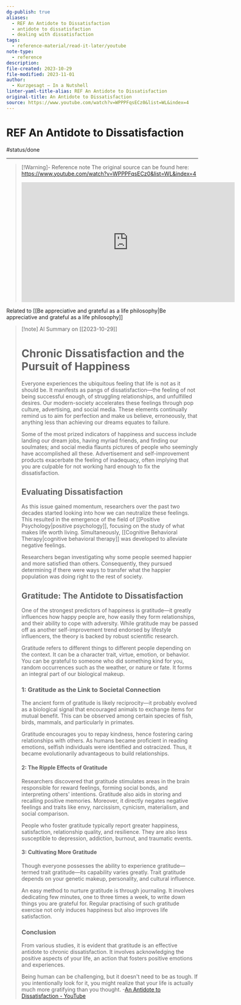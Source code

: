 ```yaml
---
dg-publish: true
aliases:
  - REF An Antidote to Dissatisfaction
  - antidote to dissatisfaction
  - dealing with dissatisfaction
tags:
  - reference-material/read-it-later/youtube
note-type:
  - reference
description: 
file-created: 2023-10-29
file-modified: 2023-11-01
author:
  - Kurzgesagt – In a Nutshell
linter-yaml-title-alias: REF An Antidote to Dissatisfaction
original-title: An Antidote to Dissatisfaction
source: https://www.youtube.com/watch?v=WPPPFqsECz0&list=WL&index=4
---
```


# REF An Antidote to Dissatisfaction

#status/done 

---

> [!Warning]- Reference note
> The original source can be found here:
> https://www.youtube.com/watch?v=WPPPFqsECz0&list=WL&index=4
> <iframe width="560" height="315" src="https://www.youtube.com/embed/" title="YouTube video player" frameborder="0" allow="accelerometer; autoplay; clipboard-write; encrypted-media; gyroscope; picture-in-picture" allowfullscreen></iframe>

Related to [[Be appreciative and grateful as a life philosophy|Be appreciative and grateful as a life philosophy]]

> [!note] AI Summary on [[2023-10-29]]
> # Chronic Dissatisfaction and the Pursuit of Happiness
> Everyone experiences the ubiquitous feeling that life is not as it should be. It manifests as pangs of dissatisfaction—the feeling of not being successful enough, of struggling relationships, and unfulfilled desires. Our modern-society accelerates these feelings through pop culture, advertising, and social media. These elements continually remind us to aim for perfection and make us believe, erroneously, that anything less than achieving our dreams equates to failure.
>
> Some of the most prized indicators of happiness and success include landing our dream jobs, having myriad friends, and finding our soulmates; and social media flaunts pictures of people who seemingly have accomplished all these. Advertisement and self-improvement products exacerbate the feeling of inadequacy, often implying that you are culpable for not working hard enough to fix the dissatisfaction.
>
> ## Evaluating Dissatisfaction
> As this issue gained momentum, researchers over the past two decades started looking into how we can neutralize these feelings. This resulted in the emergence of the field of [[Positive Psychology|positive psychology]], focusing on the study of what makes life worth living. Simultaneously, [[Cognitive Behavioral Therapy|cognitive behavioral therapy]] was developed to alleviate negative feelings.
>
> Researchers began investigating why some people seemed happier and more satisfied than others. Consequently, they pursued determining if there were ways to transfer what the happier population was doing right to the rest of society.
>
> ## Gratitude: The Antidote to Dissatisfaction
> One of the strongest predictors of happiness is gratitude—it greatly influences how happy people are, how easily they form relationships, and their ability to cope with adversity. While gratitude may be passed off as another self-improvement trend endorsed by lifestyle influencers, the theory is backed by robust scientific research.
>
> Gratitude refers to different things to different people depending on the context. It can be a character trait, virtue, emotion, or behavior. You can be grateful to someone who did something kind for you, random occurrences such as the weather, or nature or fate. It forms an integral part of our biological makeup.
>
> ### 1: Gratitude as the Link to Societal Connection
> The ancient form of gratitude is likely reciprocity—it probably evolved as a biological signal that encouraged animals to exchange items for mutual benefit. This can be observed among certain species of fish, birds, mammals, and particularly in primates.
>
> Gratitude encourages you to repay kindness, hence fostering caring relationships with others. As humans became proficient in reading emotions, selfish individuals were identified and ostracized. Thus, it became evolutionarily advantageous to build relationships.
>
> #### 2: The Ripple Effects of Gratitude
> Researchers discovered that gratitude stimulates areas in the brain responsible for reward feelings, forming social bonds, and interpreting others' intentions. Gratitude also aids in storing and recalling positive memories. Moreover, it directly negates negative feelings and traits like envy, narcissism, cynicism, materialism, and social comparison.
>
> People who foster gratitude typically report greater happiness, satisfaction, relationship quality, and resilience. They are also less susceptible to depression, addiction, burnout, and traumatic events.
>
> #### 3: Cultivating More Gratitude
> Though everyone possesses the ability to experience gratitude—termed trait gratitude—its capability varies greatly. Trait gratitude depends on your genetic makeup, personality, and cultural influence.
>
> An easy method to nurture gratitude is through journaling. It involves dedicating few minutes, one to three times a week, to write down things you are grateful for. Regular practising of such gratitude exercise not only induces happiness but also improves life satisfaction.
>
> ### Conclusion
> From various studies, it is evident that gratitude is an effective antidote to chronic dissatisfaction. It involves acknowledging the positive aspects of your life, an action that fosters positive emotions and experiences.
>
> Being human can be challenging, but it doesn't need to be as tough. If you intentionally look for it, you might realize that your life is actually much more gratifying than you thought.
> \-[An Antidote to Dissatisfaction - YouTube](https://www.youtube.com/watch?v=WPPPFqsECz0&list=WL&index=4)
